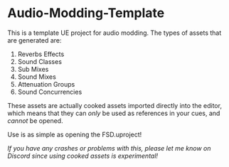 # Audio-Modding-Template

This is a template UE project for audio modding. The types of assets that are generated are:
1. Reverbs Effects
2. Sound Classes
3. Sub Mixes
4. Sound Mixes
5. Attenuation Groups
6. Sound Concurrencies

These assets are actually cooked assets imported directly into the editor, which means that they can *only* be used as references in your cues, and *cannot* be opened.

Use is as simple as opening the FSD.uproject!

_If you have any crashes or problems with this, please let me know on Discord since using cooked assets is experimental!_

